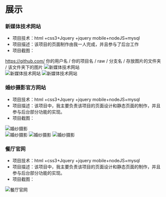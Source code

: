 展示
=========
### 新媒体技术网站
* 项目技术：html +css3+Jquery +jquery mobile+nodeJS+mysql
* 项目描述：该项目的页面制作由我一人完成，并且参与了后台工作
* 项目截图：<br/>

https://github.com/ 你的用户名 / 你的项目名 / raw / 分支名 / 存放图片的文件夹 / 该文件夹下的图片
![新媒体技术网站](https://github.com/lsl233/work/raw/master/img/ph1.jpg "新媒体技术网站")  
![新媒体技术网站](https://github.com/lsl233/work/raw/master/img/ph2.png "新媒体技术网站")
![新媒体技术网站](https://github.com/lsl233/work/raw/master/img/ph3.png "新媒体技术网站")

### 婚纱摄影官方网站
* 项目技术：html +css3+Jquery +jquery mobile+nodeJS+mysql
* 项目描述：该项目中，我主要负责该项目的页面设计和静态页面的制作，并且参与后台部分功能的实现。
* 项目截图：<br/>

![婚纱摄影](https://github.com/lsl233/work/raw/master/img/hs1.png "婚纱摄影")  
![婚纱摄影](https://github.com/lsl233/work/raw/master/img/hs2.png "婚纱摄影")
![婚纱摄影](https://github.com/lsl233/work/raw/master/img/hs3.png "婚纱摄影")
![婚纱摄影](https://github.com/lsl233/work/raw/master/img/hs4.png "婚纱摄影")

### 餐厅官网
* 项目技术：html +css3+Jquery +jquery mobile+nodeJS+mysql
* 项目描述：该项目中，我主要负责该项目的页面设计和静态页面的制作，并且参与后台部分功能的实现。
* 项目截图：<br/>

![餐厅官网](https://github.com/lsl233/work/raw/master/img/ct1.png "餐厅官网")  

